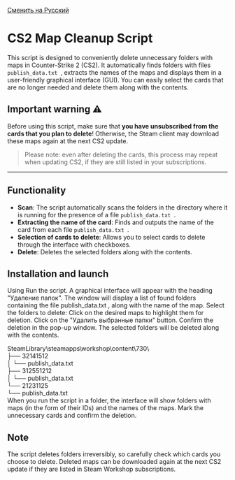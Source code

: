 [Сменить на Русский](https://github.com/N1k3YB/CS2-WorkShop-Cleaner/blob/main/readme.md)

# CS2 Map Cleanup Script

This script is designed to conveniently delete unnecessary folders with maps in Counter-Strike 2 (CS2). It automatically finds folders with files `publish_data.txt `, extracts the names of the maps and displays them in a user-friendly graphical interface (GUI). You can easily select the cards that are no longer needed and delete them along with the contents.

## Important warning ⚠️
Before using this script, make sure that **you have unsubscribed from the cards that you plan to delete**! Otherwise, the Steam client may download these maps again at the next CS2 update.

> Please note: even after deleting the cards, this process may repeat when updating CS2, if they are still listed in your subscriptions.

---

## Functionality
- **Scan**: The script automatically scans the folders in the directory where it is running for the presence of a file `publish_data.txt `.
- **Extracting the name of the card**: Finds and outputs the name of the card from each file `publish_data.txt `.
- **Selection of cards to delete**: Allows you to select cards to delete through the interface with checkboxes.
- **Delete**: Deletes the selected folders along with the contents.

## Installation and launch

Using
Run the script. A graphical interface will appear with the heading "Удаление папок".
The window will display a list of found folders containing the file publish_data.txt , along with the name of the map.
Select the folders to delete:
Click on the desired maps to highlight them for deletion.
Click on the "Удалить выбранные папки" button.
Confirm the deletion in the pop-up window. The selected folders will be deleted along with the contents.
  
SteamLibrary\steamapps\workshop\content\730\  
├── 32141512  
│   └── publish_data.txt  
├── 312551212  
│   └── publish_data.txt  
└── 21231125  
    └── publish_data.txt  
When you run the script in a folder, the interface will show folders with maps (in the form of their IDs) and the names of the maps. Mark the unnecessary cards and confirm the deletion.

## Note
The script deletes folders irreversibly, so carefully check which cards you choose to delete. Deleted maps can be downloaded again at the next CS2 update if they are listed in Steam Workshop subscriptions.
